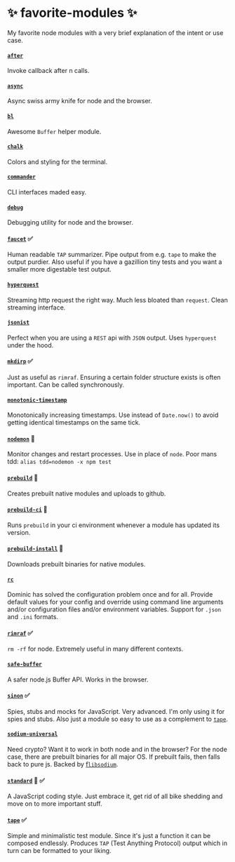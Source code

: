 # :sparkles: favorite-modules :sparkles:

My favorite node modules with a very brief explanation of the intent or use case.

#### [`after`](https://github.com/Raynos/after#readme)

Invoke callback after n calls.

#### [`async`](https://github.com/caolan/async)

Async swiss army knife for node and the browser.

#### [`bl`](https://github.com/rvagg/bl)

Awesome `Buffer` helper module.

#### [`chalk`](https://github.com/chalk/chalk#readme)

Colors and styling for the terminal.

#### [`commander`](https://github.com/tj/commander.js#readme)

CLI interfaces maded easy.

#### [`debug`](https://github.com/visionmedia/debug#readme)

Debugging utility for node and the browser.

#### [`faucet`](https://github.com/substack/faucet) :white_check_mark:

Human readable `TAP` summarizer. Pipe output from e.g. `tape` to make the output purdier. Also useful if you have a gazillion tiny tests and you want a smaller more digestable test output.

#### [`hyperquest`](https://github.com/substack/hyperquest)

Streaming http request the right way. Much less bloated than `request`. Clean streaming interface.

#### [`jsonist`](https://github.com/rvagg/jsonist)

Perfect when you are using a `REST` api with `JSON` output. Uses `hyperquest` under the hood.

#### [`mkdirp`](https://github.com/substack/node-mkdirp#readme) :white_check_mark:

Just as useful as `rimraf`. Ensuring a certain folder structure exists is often important. Can be called synchronously.

#### [`monotonic-timestamp`](https://github.com/dominictarr/monotonic-timestamp)

Monotonically increasing timestamps. Use instead of `Date.now()` to avoid getting identical timestamps on the same tick.

#### [`nodemon`](https://github.com/remy/nodemon) :wrench:

Monitor changes and restart processes. Use in place of `node`. Poor mans tdd: `alias tdd=nodemon -x npm test`

#### [`prebuild`](https://github.com/prebuild/prebuild) :wrench:

Creates prebuilt native modules and uploads to github.

#### [`prebuild-ci`](https://github.com/prebuild/prebuild-ci) :wrench:

Runs `prebuild` in your ci environment whenever a module has updated its version.

#### [`prebuild-install`](https://github.com/prebuild/prebuild-install) :wrench:

Downloads prebuilt binaries for native modules.

#### [`rc`](https://github.com/dominictarr/rc)

Dominic has solved the configuration problem once and for all. Provide default values for your config and override using command line arguments and/or configuration files and/or environment variables. Support for `.json` and `.ini` formats.

#### [`rimraf`](https://github.com/isaacs/rimraf#readme) :white_check_mark:

`rm -rf` for node. Extremely useful in many different contexts.

#### [`safe-buffer`](https://github.com/feross/safe-buffer)

A safer node.js Buffer API. Works in the browser.

#### [`sinon`](https://github.com/sinonjs/sinon) :white_check_mark:

Spies, stubs and mocks for JavaScript. Very advanced. I'm only using it for spies and stubs. Also just a module so easy to use as a complement to [`tape`](https://github.com/substack/tape).

#### [`sodium-universal`](https://github.com/sodium-friends/sodium-universal)

Need crypto? Want it to work in both node and in the browser? For the node case, there are prebuilt binaries for all major OS. If prebuilt fails, then falls back to pure js. Backed by [f`libsodium`](https://github.com/jedisct1/libsodium).

#### [`standard`](https://github.com/feross/standard) :wrench: :white_check_mark:

A JavaScript coding style. Just embrace it, get rid of all bike shedding and move on to more important stuff.

#### [`tape`](https://github.com/substack/tape) :white_check_mark:

Simple and minimalistic test module. Since it's just a function it can be composed endlessly. Produces `TAP` (Test Anything Protocol) output which in turn can be formatted to your liking.
